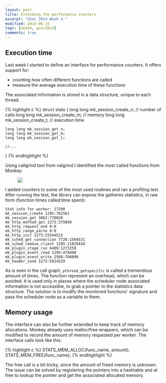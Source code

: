 ```yaml
---
layout: post
title: Extending the performance counters
excerpt: "GSoC 2014 Week 4."
modified: 2014-06-15
tags: [week4, gsoc2014]
comments: true
---
```


## Execution time

Last week I started to define an interface for performance counters. It offers support for:

- counting how often different functions are called
- measure the average execution time of these functions

The associated information is stored in a data structure, unique to each thread.

{% highlight c %}
struct stats
{
    long long mk_session_create_n; // number of calls
    long long mk_session_create_m; // memory
    long long mk_session_create_t; // execution time

    long long mk_session_get_n;
    long long mk_session_get_m;
    long long mk_session_get_t;

    //...
}
{% endhighlight %}

Using callgrind tool from valgrind I identified the most called functions from Monkey:

<figure>
<a href="{{ site.url }}/images/calls.png"><img src="{{ site.url }}/images/calls.png"></a>
</figure>

I added counters to some of the most used routines and ran a profiling test. After running the test, the library can expose the gatheres statistics, in raw form (function times called:time spent):

    Stat info for worker: 27290
    mk_session_create 1295:762561
    mk_session_get 3863:770020
    mk_http_method_get 1273:375894
    mk_http_request_end 0:0
    mk_http_range_parse 0:0
    mk_http_init 1273:25544515
    mk_sched_get_connection 7726:1569531
    mk_sched_remove_client 1295:11829434
    mk_plugin_stage_run 6409:1273259
    mk_plugin_event_read 1295:478498
    mk_plugin_event_write 2568:704899
    mk_header_send 1273:5914529


As is seen in the call graph, `pthread_getspecific` is called a tremendous amount of times. The function represent an overhead, which can be avoided. It is used only in places where the scheduler node associated information is not accessible, to grab a pointer to the statistics data structure. The solution is to modify the monitored functions' signature and pass the scheduler node as a variable to them.


## Memory usage

The interface can also be further extended to keep track of memory allocations. Monkey already uses malloc/free wrappers, which can be modified to record the amount of memory requested per worker. The interface calls look like this:

{% highlight c %}
STATS_MEM_ALLOC(func_name, amount);
STATS_MEM_FREE(func_name);
{% endhighlight %}

The free call is a bit tricky, since the amount of freed memory is unknown. The issue can be solved by registering the pointers into a hashtable and at free to lookup the pointer and get the associated allocated memory.
